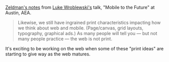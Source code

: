 [Zeldman's notes](http://www.zeldman.com/2012/07/09/mobile-to-the-future-luke-wroblewski/) from [Luke Wroblewski's](http://www.lukew.com/) talk, "Mobile to the Future" at Austin, AEA.

> Likewise, we still have ingrained print characteristics impacting how we think about web and mobile. (Page/canvas, grid layouts, typography, graphical ads.) As many people will tell you — but not many people practice — the web is not print.

It's exciting to be working on the web when some of these "print ideas" are starting to give way as the web matures.
